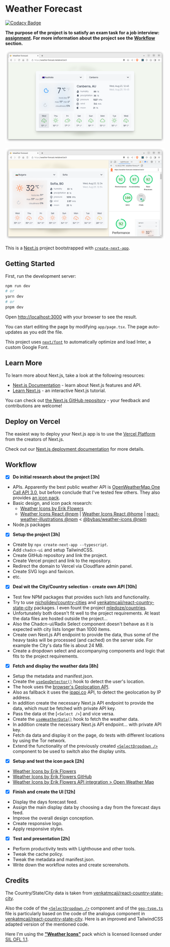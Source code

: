 # Weather Forecast

[![Codacy Badge](https://app.codacy.com/project/badge/Grade/8d5d5f4034024a0ba400a9c000fe5daf)](https://app.codacy.com/gh/metalevel-tech/prj-nextjs-weather-forecast/dashboard?utm_source=gh&utm_medium=referral&utm_content=&utm_campaign=Badge_grade)

**The purpose of the project is to satisfy an exam task for a job interview: [assignment](.assignment/task-assignment.md). For more information about the project see the [Workflow](#workflow) section.**

[![image](.assignment/screenshot-brave-au.png)](https://weather-forecast.metalevel.tech/)

[![image](.assignment/screenshot-brave-lighthouse.png)](https://weather-forecast.metalevel.tech/)

This is a [Next.js](https://nextjs.org/) project bootstrapped with [`create-next-app`](https://github.com/vercel/next.js/tree/canary/packages/create-next-app).

## Getting Started

First, run the development server:

```bash
npm run dev
# or
yarn dev
# or
pnpm dev
```

Open [http://localhost:3000](http://localhost:3000) with your browser to see the result.

You can start editing the page by modifying `app/page.tsx`. The page auto-updates as you edit the file.

This project uses [`next/font`](https://nextjs.org/docs/basic-features/font-optimization) to automatically optimize and load Inter, a custom Google Font.

## Learn More

To learn more about Next.js, take a look at the following resources:

- [Next.js Documentation](https://nextjs.org/docs) - learn about Next.js features and API.
- [Learn Next.js](https://nextjs.org/learn) - an interactive Next.js tutorial.

You can check out [the Next.js GitHub repository](https://github.com/vercel/next.js/) - your feedback and contributions are welcome!

## Deploy on Vercel

The easiest way to deploy your Next.js app is to use the [Vercel Platform](https://vercel.com/new?utm_medium=default-template&filter=next.js&utm_source=create-next-app&utm_campaign=create-next-app-readme) from the creators of Next.js.

Check out our [Next.js deployment documentation](https://nextjs.org/docs/deployment) for more details.

## Workflow

- [x] **Do initial research about the project [3h]**
- APIs. Apparently the best public weather API is [OpenWeatherMap One Call API 3.0](https://openweathermap.org/api/one-call-3), but before conclude that I've tested few others. They also provides [an icon pack](https://openweathermap.org/weather-conditions#How-to-get-icon-URL).
- Basic design, and icon pack research:
  - [Weather Icons by Erik Flowers](https://erikflowers.github.io/weather-icons/)
  - [Weather Icons React @npm](https://www.npmjs.com/package/weather-icons-react) | [Weather Icons React @home](https://najens.github.io/weather-icons-react/) | [react-weather-illustrations @npm](https://www.npmjs.com/package/react-weather-illustrations) < [@bybas/weather-icons @npm](https://www.npmjs.com/package/@bybas/weather-icons)
- Node.js packages
- [x] **Setup the project [3h]**
- Create by `npx create-next-app --typescript`.
- Add `chadcn-ui` and setup TailwindCSS.
- Create GitHub repository and link the project.
- Create Vercel project and link to the repository.
- Redirect the domain to Vercel via Cloudflare admin panel.
- Create SVG logo and favicon.
- etc.
- [x] **Deal wit the City/Country selection - create own API [10h]**
- Test few NPM packages that provides such lists and functionality.
- Try to use [nicholidev/country-cities](https://github.com/nicholidev/country-cities) and [venkatmcajj/react-country-state-city](https://github.com/venkatmcajj/react-country-state-city) packages. I even fount the project [mledoze/countries](https://github.com/mledoze/countries/tree/master/data).
- Unfortunately both doesn't fit well to the project requirements. At least the data files are hosted outside the project...
- Also the Chadcn-ui/Radix Select component doesn't behave as it is expected with city lists longer than 1000 items.
- Create own Next.js API endpoint to provide the data, thus some of the heavy tasks will be processed (and cached) on the server side. For example the City's data file is about 24 MB.
- Create a dropdown select and accompanying components and logic that fits to the project requirements.
- [x] **Fetch and display the weather data [8h]**
- Setup the metadata and manifest.json.
- Create the [`useGeoDetector()`](hooks/useGeoDetector.ts) hook to detect the user's location.
- The hook uses the [browser's Geolocation API](https://developer.mozilla.org/en-US/docs/Web/API/Geolocation_API).
- Also as fallback it uses the [ipapi.co](https://ipapi.co/) API, to detect the geolocation by IP address.
- In addition create the necessary Next.js API endpoint to provide the data, which must be fetched with private API key.
- Pass the data ot the [`<Select />`] and vice versa.
- Create the [`useWeatherData()`](hooks/useWeatherData.ts) hook to fetch the weather data.
- In addition create the necessary Next.js API endpoint... with private API key.
- Fetch da data and display it on the page, do tests with different locations by using the Tor network.
- Extend the functionality of the previously created [`<SelectDropdown />`](components/SelectDropdown.tsx) component to be used to switch also the display units.
- [x] **Setup and test the icon pack [2h]**
- [Weather Icons by Erik Flowers](https://erikflowers.github.io/weather-icons/)
- [Weather Icons by Erik Flowers GitHub](https://github.com/erikflowers/weather-icons)
- [Weather Icons by Erik Flowers API integration > Open Weather Map](https://erikflowers.github.io/weather-icons/api-list.html)
- [x] **Finish and create the UI [12h]**
- Display the days forecast feed.
- Assign the main display data by choosing a day from the forecast days feed.
- Improve the overall design conception.
- Create responsive logo.
- Apply responsive styles.
- [x] **Test and presentation [2h]**
- Perform productivity tests with Lighthouse and other tools.
- Tweak the cache policy.
- Tweak the metadata and manifest.json.
- Write down the workflow notes and create screenshots.

## Credits

The Country/State/City data is taken from [venkatmcajj/react-country-state-city](https://github.com/venkatmcajj/react-country-state-city).

Also the code of the [`<SelectDropdown />`](components/SelectDropdown.tsx) component and of the [`geo-type.ts`](types/geo-types.ts) file is particularly based on the code of the analogus component in [venkatmcajj/react-country-state-city](https://github.com/venkatmcajj/react-country-state-city). Here is an improved and TailwindCSS adapted version of the mentioned code.

Here I'm using the [**"Weather Icons"**](https://github.com/erikflowers/weather-icons/tree/master) pack which is licensed licensed under [SIL OFL 1.1](https://scripts.sil.org/cms/scripts/page.php?site_id=nrsi&id=OFL).
